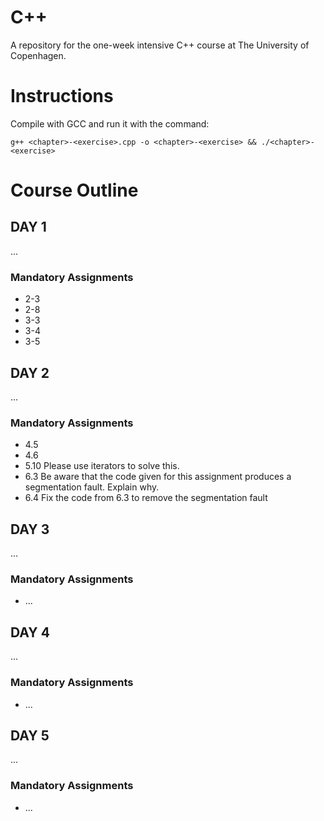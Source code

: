 C++
===

A repository for the one-week intensive C++ course at The University of Copenhagen.


# Instructions

Compile with GCC and run it with the command:
```
g++ <chapter>-<exercise>.cpp -o <chapter>-<exercise> && ./<chapter>-<exercise>
```


# Course Outline

## DAY 1
...

### Mandatory Assignments
* 2-3
* 2-8
* 3-3
* 3-4
* 3-5


## DAY 2
...

### Mandatory Assignments

* 4.5
* 4.6
* 5.10 Please use iterators to solve this.
* 6.3 Be aware that the code given for this assignment produces a segmentation fault. Explain why.
* 6.4 Fix the code from 6.3 to remove the segmentation fault


## DAY 3
...

### Mandatory Assignments
* ...


## DAY 4
...

### Mandatory Assignments
* ...


## DAY 5
...

### Mandatory Assignments
* ...

